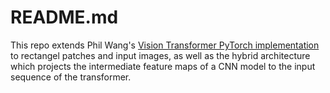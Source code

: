 # README.md

This repo extends Phil Wang's <a href="https://raw.githubusercontent.com/lucidrains/vit-pytorch">Vision Transformer PyTorch implementation</a> to rectangel patches and input images, as well as the hybrid architecture which projects the intermediate feature maps of a CNN model to the input sequence of the transformer.
